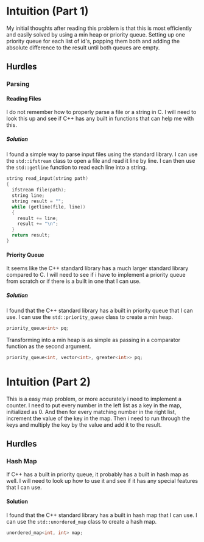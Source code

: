 # Intuition (Part 1)

My initial thoughts after reading this problem is that this is most efficiently and easily solved by using a min heap or priority queue. Setting up one priority queue for each list of id's, popping them both and adding the absolute difference to the result until both queues are empty.

## Hurdles

### Parsing

#### Reading Files

I do not remember how to properly parse a file or a string in C. I will need to look this up and see if C++ has any built in functions that can help me with this.

##### Solution

I found a simple way to parse input files using the standard library. I can use the `std::ifstream` class to open a file and read it line by line. I can then use the `std::getline` function to read each line into a string. 

```cpp
string read_input(string path)
{
  ifstream file(path);
  string line;
  string result = "";
  while (getline(file, line))
  {
    result += line;
    result += "\n";
  }
  return result;
}
```

#### Priority Queue

It seems like the C++ standard library has a much larger standard library compared to C. I will need to see if i have to implement a priority queue from scratch or if there is a built in one that I can use.

##### Solution

I found that the C++ standard library has a built in priority queue that I can use. I can use the `std::priority_queue` class to create a min heap.

```cpp  
priority_queue<int> pq;
```

Transforming into a min heap is as simple as passing in a comparator function as the second argument.

```cpp
priority_queue<int, vector<int>, greater<int>> pq;
```

# Intuition (Part 2)

This is a easy map problem, or more accurately i need to implement a counter. I need to put every number in the left list as a key in the map, initialized as 0. And then for every matching number in the right list, increment the value of the key in the map. Then i need to run through the keys and multiply the key by the value and add it to the result.

## Hurdles

### Hash Map

If C++ has a built in priority queue, it probably has a built in hash map as well. I will need to look up how to use it and see if it has any special features that I can use.

#### Solution

I found that the C++ standard library has a built in hash map that I can use. I can use the `std::unordered_map` class to create a hash map.

```cpp
unordered_map<int, int> map;
```

